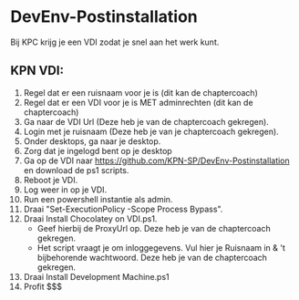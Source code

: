 # DevEnv-Postinstallation
Bij KPC krijg je een VDI zodat je snel aan het werk kunt.

## KPN VDI:
1. Regel dat er een ruisnaam voor je is (dit kan de chaptercoach)
2. Regel dat er een VDI voor je is MET adminrechten (dit kan de chaptercoach)
3. Ga naar de VDI Url (Deze heb je van de chaptercoach gekregen).
4. Login met je ruisnaam (Deze heb je van je chaptercoach gekregen).
5. Onder desktops, ga naar je desktop.
6. Zorg dat je ingelogd bent op je desktop
7. Ga op de VDI naar https://github.com/KPN-SP/DevEnv-Postinstallation en download de ps1 scripts.
8. Reboot je VDI.
9. Log weer in op je VDI.
10. Run een powershell instantie als admin.
11. Draai "Set-ExecutionPolicy -Scope Process Bypass".
12. Draai Install Chocolatey on VDI.ps1.
    - Geef hierbij de ProxyUrl op. Deze heb je van de chaptercoach gekregen.
    - Het script vraagt je om inloggegevens. Vul hier je Ruisnaam in & 't bijbehorende wachtwoord. Deze heb je van de chaptercoach gekregen.
13. Draai Install Development Machine.ps1
14. Profit $$$